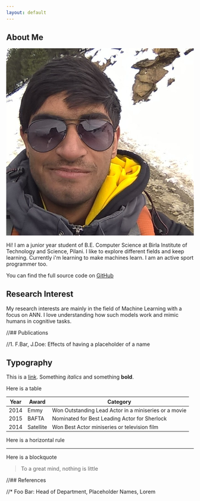 ```yaml
---
layout: default
---
```


## About Me

<img class="profile-picture" src="dp.jpg">

Hi! I am a junior year student of B.E. Computer Science at Birla Institute of Technology and Science, Pilani.
I like to explore different fields and keep learning. Currently i'm learning to make machines learn.
I am an active sport programmer too.

You can find the full source code on [GitHub](https://github.com/rishabhjoshi/rishabhjoshi.github.io)

## Research Interest

My research interests are mainly in the field of Machine Learning with a focus on ANN. I love understanding how such models work and mimic humans in cognitive tasks. 

//## Publications

//1. F.Bar, J.Doe: Effects of having a placeholder of a name

## Typography

This is a [link](http://google.com). Something *italics* and something **bold**.

Here is a table

Year | Award | Category
-----|-------|--------
2014 | Emmy  | Won Outstanding Lead Actor in a miniseries or a movie
2015 | BAFTA | Nominated for Best Leading Actor for Sherlock
2014 | Satellite | Won Best Actor miniseries or television film

Here is a horizontal rule

---

Here is a blockquote

> To a great mind, nothing is little

//## References

//* Foo Bar: Head of Department, Placeholder Names, Lorem
